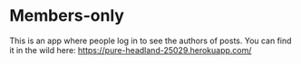 # Members-only

This is an app where people log in to see the authors of posts.
You can find it in the wild here: https://pure-headland-25029.herokuapp.com/
